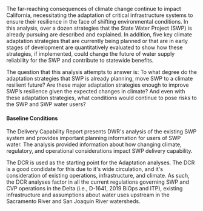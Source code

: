 <!-- THIS PAGE IS AN EXAMPLE, FOR INTERNAL USE ONLY 2024 07 11 -->
<!-- Introduction -->
The far-reaching consequences of climate change continue to impact California, necessitating the adaptation of critical infrastructure systems to ensure their resilience in the face of shifting environmental conditions. In this analysis, over a dozen strategies that the State Water Project (SWP) is already pursuing are described and explained. In addition, five key climate adaptation strategies that are currently being planned or that are in early stages of development are quantitatively evaluated to show how these strategies, if implemented, could change the future of water supply reliability for the SWP and contribute to statewide benefits.

The question that this analysis attempts to answer is: To what degree do the adaptation strategies that SWP is already planning, move SWP to a climate resilient future? Are these major adaptation strategies enough to improve SWP’s resilience given the expected changes in climate? And even with these adaptation strategies, what conditions would continue to pose risks to the SWP and SWP water users?

<!-- Existing Studies -->
#### Baseline Conditions

The Delivery Capability Report presents DWR's analysis of the existing SWP system and provides important planning information for users of SWP water. The analysis provided information about how changing climate, regulatory, and operational considerations impact SWP delivery capability.

The DCR is used as the starting point for the Adaptation analyses. The DCR is a good condidate for this due to it's wide circulation, and it's consideration of existing operations, infrastructure, and climate. As such, the DCR analyses factor in all the current regulations governing SWP and CVP operations in the Delta (i.e., D-1641, 2019 BiOps and ITP), existing infrastructure and assumptions about water uses upstream in the Sacramento River and San Joaquin River watersheds.
